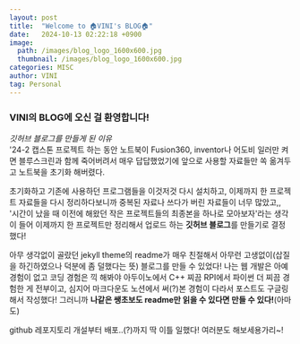```yaml
---
layout: post
title:  "Welcome to 🏠VINI's BLOG🏠"
date:   2024-10-13 02:22:18 +0900
image: 
  path: /images/blog_logo_1600x600.jpg
  thumbnail: /images/blog_logo_1600x600.jpg
categories: MISC
author: VINI
tag: Personal
--- 
```


### VINI의 BLOG에 오신 걸 환영합니다!
*깃허브 블로그를 만들게 된 이유* <br/>
'24-2 캡스톤 프로젝트 하는 동안 노트북이 Fusion360, inventor나 어도비 일러만 켜면 
블루스크린과 함께 죽어버려서 매우 답답했었기에 앞으로 사용할 자료들만 
쏙 옮겨두고 노트북을 초기화 해버렸다.

초기화하고 기존에 사용하던 프로그램들을 이것저것 다시 설치하고, 
이제까지 한 프로젝트 자료들을 다시 정리하다보니까 중복된 자료나 쓰다가 버린 자료들이 너무 많았고,,
'시간이 났을 때 이전에 해왔던 작은 프로젝트들의 최종본을 하나로 모아보자'라는 생각이 들어
이제까지 한 프로젝트만 정리해서 업로드 하는 **깃허브 블로그**를 만들기로 결정했다!

아무 생각없이 골랐던 jekyll theme의 readme가 매우 친절해서 아무런 고생없이(삽질을 하긴하였으나 덕분에 좀 덜했다는 뜻) 블로그를 만들 수 있었다!
나는 웹 개발은 아예 경험이 없고 코딩 경험은 끽 해봐야 아두이노에서 C++ 찌끔 RPI에서 파이썬 더 찌끔 경험한 게 전부이고,
심지어 마크다운도 노션에서 써(?)본 경험이 다라서 포스트도 구글링해서 작성했다!
그러니까 **나같은 쌩초보도 readme만 읽을 수 있다면 만들 수 있다!**(아마도) 

github 레포지토리 개설부터 배포..(?)까지 딱 이틀 일했다!
여러분도 해보세용가리~!